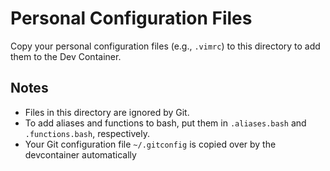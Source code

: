 # Personal Configuration Files

Copy your personal configuration files (e.g., `.vimrc`) to this directory
to add them to the Dev Container.

## Notes

- Files in this directory are ignored by Git.
- To add aliases and functions to bash, put them in `.aliases.bash` and `.functions.bash`, respectively.
- Your Git configuration file `~/.gitconfig` is copied over by the devcontainer automatically
